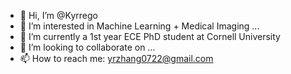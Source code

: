 - 👋 Hi, I’m @Kyrrego
- 👀 I’m interested in Machine Learning + Medical Imaging ...
- 🌱 I’m currently a 1st year ECE PhD student at Cornell University
- 💞️ I’m looking to collaborate on ...
- 📫 How to reach me: yrzhang0722@gmail.com

<!---
Kyrrego/Kyrrego is a ✨ special ✨ repository because its `README.md` (this file) appears on your GitHub profile.
You can click the Preview link to take a look at your changes.
--->
